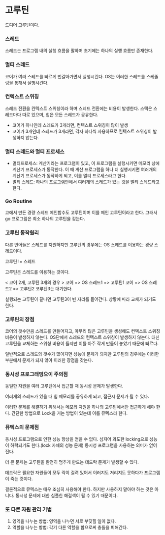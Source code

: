 # 고루틴
드디어 고루틴이다.

### 스레드
스레드는 프로그램 내의 실행 흐름을 말하며 초기에는 하나의 실행 흐름만 존재한다. 

### 멀티 스레드 
코어가 여러 스레드를 빠르게 번갈아가면서 실행시킨다. 
OS는 이러한 스레드를 스케줄링을 통해서 실행시킨다. 

### 컨텍스트 스위칭
스레드 전환을 컨텍스트 스위칭이라 하며 스레드 전환에는 비용이 발생한다.
스택은 스레드마다 따로 있으며, 힙은 모든 스레드가 공유한다.

- 코어가 하나인데 스레드가 3개라면, 컨텍스트 스위칭이 많이 발생
- 코어가 3개인데 스레드가 3개라면, 각자 하나씩 사용하므로 컨텍스트 스위칭이 발생하지 않는다. 

### 멀티 스레드와 멀티 프로세스
- 멀티프로세스: 계산기라는 프로그램이 있고, 이 프로그램을 실행시키면 메모리 상에 계산기 프로세스가 동작한다. 이 때 계산 프로그램을 하나 더 실행시키면 여러개의 계산기 프로세스가 동작하게 되고, 이를 멀티 프로세스라고 한다.
- 멀티 스레드: 하나의 프로그램안에서 여러개의 스레드가 있는 것을 멀티 스레드라고 한다. 

### Go Routine
고에서 만든 경량 스레드 
메인함수도 고루틴이며 이를 메인 고루틴이라고 한다.
그래서 go 프로그램은 최소 하나의 고루틴을 갖는다. 

### 고루틴 동작원리
다른 언어들은 스레드를 지원하지만 고루틴의 경우에는 OS 스레드를 이용하는 경량 스레드이다. 

고루틴 != 스레드 

고루틴은 스레드를 이용하는 것이다. 

< 코어 2개, 고루틴 3개의 경우 >
코어 => OS 스레드1 => 고루틴1 
코어 => OS 스레드2 => 고루틴2
코루틴3는 대기한다. 

실행되는 고루틴이 끝나면 고루틴3이 빈 자리를 들어간다.
상황에 따라 교체가 되기도 한다. 

### 고루틴의 장점
코어의 갯수만큼 스레드를 만들어지고, 아무리 많은 고루틴을 생성해도 컨텍스트 스위칭 비용이 발생하지 않는다. 
OS단에서 스레드의 컨텍스트 스위칭이 발생하지 않는다. 
대신 고루틴을 교체하는 스위칭 비용이 들지만 이를 아주 작게 만들어 놓았기 때문에 빠르다.

일반적으로 스레드의 갯수가 많아지면 성능에 문제가 되지만
고루틴의 경우에는 이러한 부분에서 문제가 되지 않아 이러한 장점을 갖는다. 



### 동시성 프로그래밍으이 주의점
동일한 자원을 여러 고루틴에서 접근할 때 동시성 문제가 발생한다. 

여러개의 스레드가 있을 때 힙 메모리를 공유하게 되고,
접근시 문제가 될 수 있다. 

이러한 문제를 해결하기 위해서는 메모리 자원을 하나의 고루틴에서만 접근하게 해야 한다. 간단한 방법으로 Lock을 거는 방법이 있는데 이를 뮤텍스라 한다. 


### 뮤텍스의 문제점
동시성 프로그램으로 인한 성능 향상을 얻을 수 없다.
심지어 과도한 locking으로 성능이 하락되기도 한다.(lock 자체의 성능 문제) 
동시성 프로그램을 사용하는 의미가 없어진다. 

더 큰 문제는 고루틴을 완전히 멈추게 만드는 데드락 문제가 발생할 수 있다.

데드락은 필요한 자원들이 모두 락이 걸려 있어서 이러지도 저리지도 못하다가 프로그램이 죽는 것이다. 

결론적으로 뮤텍스는 매우 조심히 사용해야 한다.
하지만 사용하지 말아야 하는 것은 아니다. 동시성 문제에 대한 심플한 해결책이 될 수 있기 때문이다.

### 또 다른 자원 관리 기법
1. 영역을 나누는 방법: 영역을 나누면 서로 부딪힐 일이 없다.
2. 역할을 나누는 방법: 각기 다른 역할을 함으로써 충돌을 피해간다. 